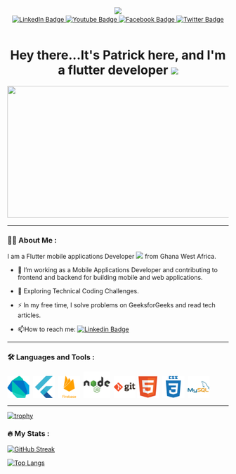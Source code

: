 <div id="header" align="center">
  <img src="https://media.giphy.com/media/M9gbBd9nbDrOTu1Mqx/giphy.gif" width="100"/>
  
  <div id="badges">
  <a href="https://www.linkedin.com/in/boateng-patrick">
    <img src="https://img.shields.io/badge/LinkedIn-blue?style=for-the-badge&logo=linkedin&logoColor=white" alt="LinkedIn Badge"/>
  </a>
  <a href="your-youtube-URL">
    <img src="https://img.shields.io/badge/YouTube-red?style=for-the-badge&logo=youtube&logoColor=white" alt="Youtube Badge"/>
  </a>
    <a href="your-Facebook-URL">
    <img src="https://img.shields.io/badge/Facebook-red?style=for-the-badge&logo=facebook&logoColor=white" alt="Facebook Badge"/>
  </a>
  <a href="your-twitter-URL">
    <img src="https://img.shields.io/badge/Twitter-blue?style=for-the-badge&logo=twitter&logoColor=white" alt="Twitter Badge"/>
  </a>
</div>

<img src="https://komarev.com/ghpvc/?username=patrickcodes&style=flat-square&color=blue" alt=""/>

<h1>
  Hey there...It's Patrick here, and I'm a flutter developer 
  <img src="https://media.giphy.com/media/hvRJCLFzcasrR4ia7z/giphy.gif" width="30px"/>
</h1>


<div align="center">
  <img src="https://media.giphy.com/media/L1R1tvI9svkIWwpVYr/giphy.gif" width="600" height="300"/>
</div>
</div>

---

### :man_technologist: About Me :
I am a Flutter mobile applications Developer <img src="https://media.giphy.com/media/WUlplcMpOCEmTGBtBW/giphy.gif" width="30"> from Ghana West Africa.

- :telescope: I’m working as a Mobile Applications Developer and contributing to frontend and backend for building mobile and web applications.

- :seedling: Exploring Technical Coding Challenges.

- :zap: In my free time, I solve problems on GeeksforGeeks and read tech articles.

- :mailbox:How to reach me: [![Linkedin Badge](https://img.shields.io/badge/-BoatengPatrick-blue?style=flat&logo=Linkedin&logoColor=white)](https://www.linkedin.com/in/boateng-patrick)

---

### :hammer_and_wrench: Languages and Tools :
<div>
    <img src="https://github.com/devicons/devicon/blob/master/icons/dart/dart-original.svg" title="Flutter" alt="Flutter" width="50" height="50"/>&nbsp;
  <img src="https://github.com/devicons/devicon/blob/master/icons/flutter/flutter-original.svg" title="Flutter" alt="Flutter" width="50" height="50"/>&nbsp;
    <img src="https://github.com/devicons/devicon/blob/master/icons/firebase/firebase-plain-wordmark.svg" title="Firebase" alt="Firebase" width="50" height="50"/>&nbsp;
  <img src="https://github.com/devicons/devicon/blob/master/icons/nodejs/nodejs-original-wordmark.svg" title="NodeJS" alt="NodeJS" width="60" height="60"/>&nbsp;
    <img src="https://github.com/devicons/devicon/blob/master/icons/git/git-original-wordmark.svg" title="Git" **alt="Git" width="50" height="50"/>
  <img src="https://github.com/devicons/devicon/blob/master/icons/html5/html5-original.svg" title="HTML5" alt="HTML" width="50" height="50"/>&nbsp;
    <img src="https://github.com/devicons/devicon/blob/master/icons/css3/css3-plain-wordmark.svg"  title="CSS3" alt="CSS" width="50" height="50"/>&nbsp;
  <img src="https://github.com/devicons/devicon/blob/master/icons/mysql/mysql-original-wordmark.svg" title="MySQL"  alt="MySQL" width="50" height="50"/>&nbsp;
  
</div>


---
[![trophy](https://github-profile-trophy.vercel.app/?username=patrick-codes)](https://github.com/ryo-ma/github-profile-trophy)

### :fire: My Stats :
[![GitHub Streak](http://github-readme-streak-stats.herokuapp.com?user=patrick-codes&theme=dark)](https://git.io/streak-stats)

[![Top Langs](https://github-readme-stats.vercel.app/api/top-langs/?username=patrick-codes&layout=compact&theme=vision-friendly-dark)](https://github.com/patrick-codes/github-readme-stats)

